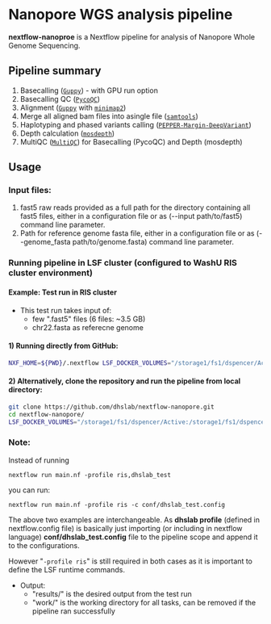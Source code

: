 <br>

# Nanopore WGS analysis pipeline

**nextflow-nanoproe** is a Nextflow pipeline for analysis of Nanopore Whole Genome Sequencing.


## Pipeline summary
1. Basecalling ([`Guppy`](https://nanoporetech.com/nanopore-sequencing-data-analysis)) - with GPU run option
1. Basecalling QC ([`PycoQC`](https://a-slide.github.io/pycoQC/))
1. Alignment ([`Guppy`](https://nanoporetech.com/nanopore-sequencing-data-analysis) with [`minimap2`](https://github.com/lh3/minimap2))
1. Merge all aligned bam files into asingle file ([`samtools`](http://www.htslib.org/doc/samtools.html))
1. Haplotyping and phased variants calling ([`PEPPER-Margin-DeepVariant`](https://github.com/kishwarshafin/pepper))
1. Depth calculation ([`mosdepth`](https://github.com/brentp/mosdepth))
1. MultiQC ([`MultiQC`](https://multiqc.info/)) for Basecalling (PycoQC) and Depth (mosdepth)





## Usage
### Input files:
1. fast5 raw reads provided as a full path for the directory containing all fast5 files, either in a configuration file or as (--input path/to/fast5) command line parameter.
2. Path for reference genome fasta file, either in a configuration file or as (--genome_fasta path/to/genome.fasta) command line parameter.

### Running pipeline in LSF cluster (configured to WashU RIS cluster environment)
#### Example: Test run in RIS cluster
- This test run takes input of:
  - few ".fast5" files (6 files: ~3.5 GB)
  - chr22.fasta as referecne genome

#### 1) Running directly from GitHub:
```bash
NXF_HOME=${PWD}/.nextflow LSF_DOCKER_VOLUMES="/storage1/fs1/dspencer/Active:/storage1/fs1/dspencer/Active $HOME:$HOME" bsub -g /dspencer/nextflow -G compute-dspencer -q dspencer -e nextflow_launcher.err -o nextflow_launcher.log -We 2:00 -n 2 -M 12GB -R "select[mem>=16000] span[hosts=1] rusage[mem=16000]" -a "docker(mdivr/centos:v0.1)" nextflow run dhslab/nextflow-nanopore -r main -profile ris,dhslab_test
```

#### 2) Alternatively, clone the repository and run the pipeline from local directory:
```bash
git clone https://github.com/dhslab/nextflow-nanopore.git
cd nextflow-nanopore/
LSF_DOCKER_VOLUMES="/storage1/fs1/dspencer/Active:/storage1/fs1/dspencer/Active $HOME:$HOME" bsub -g /dspencer/nextflow -G compute-dspencer -q dspencer -e nextflow_launcher.err -o nextflow_launcher.log -We 2:00 -n 2 -M 12GB -R "select[mem>=16000] span[hosts=1] rusage[mem=16000]" -a "docker(mdivr/centos:v0.1)" nextflow run main.nf -profile ris,dhslab_test
```

### Note:
Instead of running 
```
nextflow run main.nf -profile ris,dhslab_test
```
you can run:
```
nextflow run main.nf -profile ris -c conf/dhslab_test.config
```
The above two examples are interchangeable. As **dhslab profile** (defined in nextflow.config file) is basically just importing (or including in nextflow language) **conf/dhslab_test.config** file to the pipeline scope and append it to the configurations.

However "```-profile ris```" is still required in both cases as it is important to define the LSF runtime commands.
- Output:
  - "results/" is the desired output from the test run
  - "work/" is the working directory for all tasks, can be removed if the pipeline ran successfully
